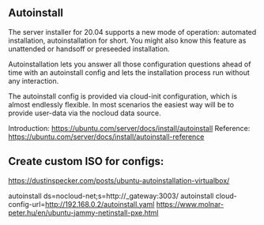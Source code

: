 ## Autoinstall
The server installer for 20.04 supports a new mode of operation: automated installation, autoinstallation for short. You might also know this feature as unattended or handsoff or preseeded installation.

Autoinstallation lets you answer all those configuration questions ahead of time with an autoinstall config and lets the installation process run without any interaction.

The autoinstall config is provided via cloud-init configuration, which is almost endlessly flexible. In most scenarios the easiest way will be to provide user-data via the nocloud data source.

Introduction: https://ubuntu.com/server/docs/install/autoinstall
Reference: https://ubuntu.com/server/docs/install/autoinstall-reference

## Create custom ISO for configs:
https://dustinspecker.com/posts/ubuntu-autoinstallation-virtualbox/


autoinstall ds=nocloud-net;s=http://_gateway:3003/
autoinstall cloud-config-url=http://192.168.0.2/autoinstall.yaml 
https://www.molnar-peter.hu/en/ubuntu-jammy-netinstall-pxe.html